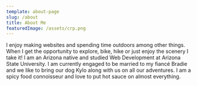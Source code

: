 ```yaml
---
template: about-page
slug: /about
title: About Me
featuredImage: /assets/crp.png
---
```


I enjoy making websites and spending time outdoors among other things. When I get the opportunity to explore, bike, hike or just enjoy the scenery I take it! I am an Arizona native and studied Web Development at Arizona State University. I am currently engaged to be married to my fiancé Bradie and we like to bring our dog Kylo along with us on all our adventures. I am a spicy food connoisseur and love to put hot sauce on almost everything.
